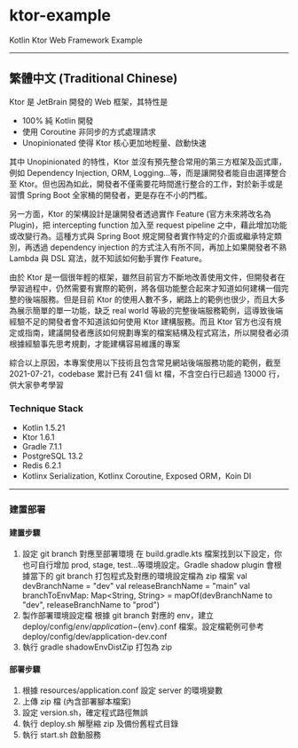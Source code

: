 # ktor-example
Kotlin Ktor Web Framework Example

------------
## 繁體中文 (Traditional Chinese)
Ktor 是 JetBrain 開發的 Web 框架，其特性是
- 100% 純 Kotlin 開發
- 使用 Coroutine 非同步的方式處理請求
- Unopinionated 使得 Ktor 核心更加地輕量、啟動快速

其中 Unopinionated 的特性，Ktor 並沒有預先整合常用的第三方框架及函式庫，例如 Dependency Injection, ORM, Logging...等，而是讓開發者能自由選擇整合至 Ktor。但也因為如此，開發者不僅需要花時間進行整合的工作，對於新手或是習慣 Spring Boot 全家桶的開發者，更是存在不小的門檻。

另一方面，Ktor 的架構設計是讓開發者透過實作 Feature (官方未來將改名為 Plugin)，把 intercepting function 加入至 request pipeline 之中，藉此增加功能或改變行為。這種方式與 Spring Boot 規定開發者實作特定的介面或繼承特定類別，再透過 dependency injection 的方式注入有所不同，再加上如果開發者不熟 Lambda 與 DSL 寫法，就不知該如何動手實作 Feature。

由於 Ktor 是一個很年輕的框架，雖然目前官方不斷地改善使用文件，但開發者在學習過程中，仍然需要有實際的範例，將各個功能整合起來才知道如何建構一個完整的後端服務。但是目前 Ktor 的使用人數不多，網路上的範例也很少，而且大多為展示簡單的單一功能，缺乏 real world 等級的完整後端服務範例，這導致後端經驗不足的開發者會不知道該如何使用 Ktor 建構服務。而且 Ktor 官方也沒有規定或指南，建議開發者應該如何規劃專案的檔案結構及程式寫法，所以開發者必須根據經驗事先思考規劃，才能建構容易維護的專案

綜合以上原因，本專案使用以下技術且包含常見網站後端服務功能的範例，截至 2021-07-21，codebase 累計已有 241 個 kt 檔，不含空白行已超過 13000 行，供大家參考學習

### Technique Stack
- Kotlin 1.5.21
- Ktor 1.6.1
- Gradle 7.1.1
- PostgreSQL 13.2
- Redis 6.2.1
- Kotlinx Serialization, Kotlinx Coroutine, Exposed ORM，Koin DI
------------
### 建置部署
#### 建置步驟
1. 設定 git branch 對應至部署環境
在 build.gradle.kts 檔案找到以下設定，你也可自行增加 prod, stage, test…等環境設定。Gradle shadow plugin 會根據當下的 git branch 打包程式及對應的環境設定檔為 zip 檔案
        val devBranchName = "dev"
        val releaseBranchName = "main"
        val branchToEnvMap: Map<String, String> = mapOf(devBranchName to "dev", releaseBranchName to "prod")
2. 製作部署環境設定檔
根據 git branch 對應的 env，建立 deploy/config/${env}/application-${env}.conf 檔案。設定檔範例可參考 deploy/config/dev/application-dev.conf
3. 執行 gradle shadowEnvDistZip 打包為 zip

#### 部署步驟
1. 根據 resources/application.conf 設定 server 的環境變數
2. 上傳 zip 檔 (內含部署腳本檔案)
3. 設定 version.sh，確定程式路徑無誤 
4. 執行 deploy.sh 解壓縮 zip 及備份舊程式目錄
5. 執行 start.sh 啟動服務
